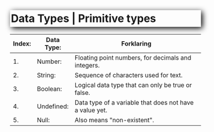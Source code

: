 <style>

h1, h3 {
    /* offset-x | offset-y | blur-radius | color */
    box-shadow: 4px 4px 15px black;
    /* top | right | bottom | left */
    padding: 5px 0px 5px 2.5px;
}

</style>
# Data Types | Primitive types
Index: | Data Type: | Forklaring
------- | ------- | -------
1. | Number: | Floating point numbers, for decimals and integers.
2. | String: | Sequence of characters used for text.
3. | Boolean: | Logical data type that can only be true or false.
4. | Undefined: | Data type of a variable that does not have a value yet.
5. | Null: | Also means "non-existent".
